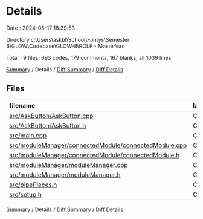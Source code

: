 # Details

Date : 2024-05-17 18:39:53

Directory c:\\Users\\askbl\\School\\Fontys\\Semester 6\\GLOW\\Codebase\\GLOW-II\\ROLF - Master\\src

Total : 9 files,  693 codes, 179 comments, 167 blanks, all 1039 lines

[Summary](results.md) / Details / [Diff Summary](diff.md) / [Diff Details](diff-details.md)

## Files
| filename | language | code | comment | blank | total |
| :--- | :--- | ---: | ---: | ---: | ---: |
| [src/AskButton/AskButton.cpp](/src/AskButton/AskButton.cpp) | C++ | 83 | 6 | 12 | 101 |
| [src/AskButton/AskButton.h](/src/AskButton/AskButton.h) | C++ | 28 | 0 | 8 | 36 |
| [src/main.cpp](/src/main.cpp) | C++ | 123 | 14 | 26 | 163 |
| [src/moduleManager/connectedModule/connectedModule.cpp](/src/moduleManager/connectedModule/connectedModule.cpp) | C++ | 89 | 3 | 16 | 108 |
| [src/moduleManager/connectedModule/connectedModule.h](/src/moduleManager/connectedModule/connectedModule.h) | C++ | 59 | 0 | 15 | 74 |
| [src/moduleManager/moduleManager.cpp](/src/moduleManager/moduleManager.cpp) | C++ | 228 | 45 | 46 | 319 |
| [src/moduleManager/moduleManager.h](/src/moduleManager/moduleManager.h) | C++ | 41 | 0 | 16 | 57 |
| [src/pipePieces.h](/src/pipePieces.h) | C++ | 27 | 110 | 19 | 156 |
| [src/setup.h](/src/setup.h) | C++ | 15 | 1 | 9 | 25 |

[Summary](results.md) / Details / [Diff Summary](diff.md) / [Diff Details](diff-details.md)